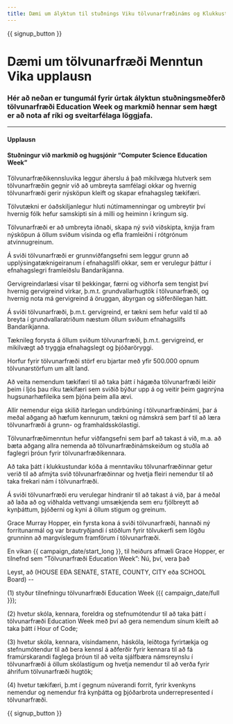 ```yaml
---
title: Dæmi um ályktun til stuðnings Viku tölvunarfræðináms og Klukkustund kóðunar
---
```


{{ signup_button }}

# Dæmi um tölvunarfræði Menntun Vika upplausn

### Hér að neðan er tungumál fyrir úrtak ályktun stuðningsmeðferð tölvunarfræði Education Week og markmið hennar sem hægt er að nota af ríki og sveitarfélaga löggjafa.

* * *

#### **Upplausn**  


#### Stuðningur við markmið og hugsjónir “Computer Science Education Week”

Tölvunarfræðikennsluvika leggur áherslu á það mikilvæga hlutverk sem tölvunarfræðin gegnir við að umbreyta samfélagi okkar og hvernig tölvunarfræði gerir nýsköpun kleift og skapar efnahagsleg tækifæri.

Tölvutækni er óaðskiljanlegur hluti nútímamenningar og umbreytir því hvernig fólk hefur samskipti sín á milli og heiminn í kringum sig.

Tölvunarfræði er að umbreyta iðnaði, skapa ný svið viðskipta, knýja fram nýsköpun á öllum sviðum vísinda og efla framleiðni í rótgrónum atvinnugreinum.

Á sviði tölvunarfræði er grunnviðfangsefni sem leggur grunn að upplýsingatæknigeiranum í efnahagslífi okkar, sem er verulegur þáttur í efnahagslegri framleiðslu Bandaríkjanna.

Gervigreindarlæsi vísar til þekkingar, færni og viðhorfa sem tengist því hvernig gervigreind virkar, þ.m.t. grundvallarhugtök í tölvunarfræði, og hvernig nota má gervigreind á öruggan, ábyrgan og siðferðilegan hátt.

Á sviði tölvunarfræði, þ.m.t. gervigreind, er tækni sem hefur vald til að breyta í grundvallaratriðum næstum öllum sviðum efnahagslífs Bandaríkjanna.

Tæknileg forysta á öllum sviðum tölvunarfræði, þ.m.t. gervigreind, er mikilvægt að tryggja efnahagslegt og þjóðaröryggi.

Horfur fyrir tölvunarfræði störf eru bjartar með yfir 500.000 opnum tölvunarstörfum um allt land.

Að veita nemendum tækifæri til að taka þátt í hágæða tölvunarfræði leiðir þeim í ljós þau ríku tækifæri sem sviðið býður upp á og veitir þeim gagnrýna hugsunarhæfileika sem þjóna þeim alla ævi.

Allir nemendur eiga skilið ítarlegan undirbúning í tölvunarfræðinámi, þar á meðal aðgang að hæfum kennurum, tækni og námskrá sem þarf til að læra tölvunarfræði á grunn- og framhaldsskólastigi.

Tölvunarfræðimenntun hefur viðfangsefni sem þarf að takast á við, m.a. að bæta aðgang allra nemenda að tölvunarfræðinámskeiðum og stuðla að faglegri þróun fyrir tölvunarfræðikennara.

Að taka þátt í klukkustundar kóða á menntaviku tölvunarfræðinnar getur verið til að afmýta svið tölvunarfræðinnar og hvetja fleiri nemendur til að taka frekari nám í tölvunarfræði.

Á sviði tölvunarfræði eru verulegar hindranir til að takast á við, þar á meðal að laða að og viðhalda vettvangi umsækjenda sem eru fjölbreytt að kynþáttum, þjóðerni og kyni á öllum stigum og greinum.

Grace Murray Hopper, ein fyrsta kona á sviði tölvunarfræði, hannaði ný forritunarmál og var brautryðjandi í stöðlum fyrir tölvukerfi sem lögðu grunninn að margvíslegum framförum í tölvunarfræði.

En vikan {{ campaign_date/start_long }}, til heiðurs afmæli Grace Hopper, er tilnefnd sem “Tölvunarfræði Education Week”: Nú, því, vera það <br />

Leyst, að (HOUSE EÐA SENATE, STATE, COUNTY, CITY eða SCHOOL Board) --

(1) styður tilnefningu tölvunarfræði Education Week ({{ campaign_date/full }});

(2) hvetur skóla, kennara, foreldra og stefnumótendur til að taka þátt í tölvunarfræði Education Week með því að gera nemendum sínum kleift að taka þátt í Hour of Code;

(3) hvetur skóla, kennara, vísindamenn, háskóla, leiðtoga fyrirtækja og stefnumótendur til að bera kennsl á aðferðir fyrir kennara til að fá framúrskarandi faglega þróun til að veita sjálfbæra námsreynslu í tölvunarfræði á öllum skólastigum og hvetja nemendur til að verða fyrir áhrifum tölvunarfræði hugtök;

(4) hvetur tækifæri, þ.mt í gegnum núverandi forrit, fyrir kvenkyns nemendur og nemendur frá kynþátta og þjóðarbrota underrepresented í tölvunarfræði.

{{ signup_button }}